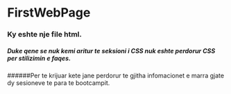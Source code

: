 # FirstWebPage
### Ky eshte nje file html.
##### Duke qene se nuk kemi aritur te seksioni i CSS nuk eshte perdorur CSS per stilizimin e faqes.

######Per te krijuar kete jane perdorur te gjitha infomacionet e marra gjate dy sesioneve te para te bootcampit.
